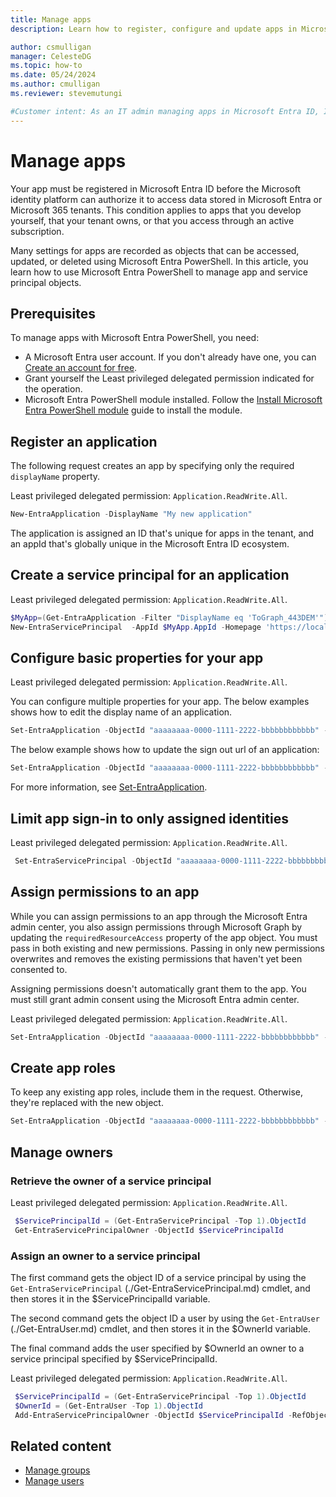 ```yaml
---
title: Manage apps
description: Learn how to register, configure and update apps in Microsoft Entra PowerShell.

author: csmulligan
manager: CelesteDG
ms.topic: how-to
ms.date: 05/24/2024
ms.author: cmulligan
ms.reviewer: stevemutungi

#Customer intent: As an IT admin managing apps in Microsoft Entra ID, I want to learn how to manage apps in Microsoft Entra PowerShell so that I can automate app management tasks.
---
```


# Manage apps

Your app must be registered in Microsoft Entra ID before the Microsoft identity platform can authorize it to access data stored in Microsoft Entra or Microsoft 365 tenants. This condition applies to apps that you develop yourself, that your tenant owns, or that you access through an active subscription.

Many settings for apps are recorded as objects that can be accessed, updated, or deleted using Microsoft Entra PowerShell. In this article, you learn how to use Microsoft Entra PowerShell to manage app and service principal objects.

## Prerequisites

To manage apps with Microsoft Entra PowerShell, you need:

- A Microsoft Entra user account. If you don't already have one, you can [Create an account for free](https://azure.microsoft.com/free/?WT.mc_id=A261C142F).
- Grant yourself the Least privileged delegated permission indicated for the operation.
- Microsoft Entra PowerShell module installed. Follow the [Install Microsoft Entra PowerShell module](installation.md) guide to install the module.

<!-- All the below code snippets must be tested! -->

## Register an application

The following request creates an app by specifying only the required `displayName` property.

Least privileged delegated permission: `Application.ReadWrite.All`.

```powershell
New-EntraApplication -DisplayName "My new application"
```

The application is assigned an ID that's unique for apps in the tenant, and an appId that's globally unique in the Microsoft Entra ID ecosystem.

## Create a service principal for an application

Least privileged delegated permission: `Application.ReadWrite.All`.

```powershell
$MyApp=(Get-EntraApplication -Filter "DisplayName eq 'ToGraph_443DEM'")
New-EntraServicePrincipal  -AppId $MyApp.AppId -Homepage 'https://localhost/home' -LogoutUrl 'htpp://localhost/logout' -ReplyUrls 'https://localhost/redirect'
```

## Configure basic properties for your app

Least privileged delegated permission: `Application.ReadWrite.All`.

You can configure multiple properties for your app. The below examples shows how to edit the display name of an application.

```powershell
Set-EntraApplication -ObjectId "aaaaaaaa-0000-1111-2222-bbbbbbbbbbbb" -DisplayName "New Name"
```

The below example shows how to update the sign out url of an application:

```powershell
Set-EntraApplication -ObjectId "aaaaaaaa-0000-1111-2222-bbbbbbbbbbbb" -LogoutUrl 'https://contoso.com/Security/ADFS.aspx/logout'
```

For more information, see [Set-EntraApplication](https://review.learn.microsoft.com/powershell/entra-preview/microsoft.graph.entra/set-entraapplication?branch=main&branchFallbackFrom=pr-en-us-86&view=entra-powershell-preview).

## Limit app sign-in to only assigned identities

Least privileged delegated permission: `Application.ReadWrite.All`.

```powershell
 Set-EntraServicePrincipal -ObjectId "aaaaaaaa-0000-1111-2222-bbbbbbbbbbbb" -ServicePrincipalType "Application" -AppRoleAssignmentRequired $True
```

## Assign permissions to an app

While you can assign permissions to an app through the Microsoft Entra admin center, you also assign permissions through Microsoft Graph by updating the `requiredResourceAccess` property of the app object. You must pass in both existing and new permissions. Passing in only new permissions overwrites and removes the existing permissions that haven't yet been consented to.

Assigning permissions doesn't automatically grant them to the app. You must still grant admin consent using the Microsoft Entra admin center. 

Least privileged delegated permission: `Application.ReadWrite.All`.

<!--Review / example needed! -->
```powershell
Set-EntraApplication -ObjectId "aaaaaaaa-0000-1111-2222-bbbbbbbbbbbb" -RequiredResourceAccess $RequiredResourceAccess 
```

## Create app roles

To keep any existing app roles, include them in the request. Otherwise, they're replaced with the new object.

<!--Review / example needed! -->
```powershell
Set-EntraApplication -ObjectId "aaaaaaaa-0000-1111-2222-bbbbbbbbbbbb" -AppRoles $AppRoles
```

## Manage owners

### Retrieve the owner of a service principal

Least privileged delegated permission: `Application.ReadWrite.All`.

```powershell
 $ServicePrincipalId = (Get-EntraServicePrincipal -Top 1).ObjectId
 Get-EntraServicePrincipalOwner -ObjectId $ServicePrincipalId
```

### Assign an owner to a service principal

The first command gets the object ID of a service principal by using the `Get-EntraServicePrincipal` (./Get-EntraServicePrincipal.md) cmdlet, and then stores it in the $ServicePrincipalId variable.

The second command gets the object ID a user by using the `Get-EntraUser` (./Get-EntraUser.md) cmdlet, and then stores it in the $OwnerId variable.

The final command adds the user specified by $OwnerId an owner to a service principal specified by $ServicePrincipalId.

Least privileged delegated permission: `Application.ReadWrite.All`.

```powershell
 $ServicePrincipalId = (Get-EntraServicePrincipal -Top 1).ObjectId
 $OwnerId = (Get-EntraUser -Top 1).ObjectId
 Add-EntraServicePrincipalOwner -ObjectId $ServicePrincipalId -RefObjectId -$OwnerId
```

## Related content

- [Manage groups](manage-groups.md)
- [Manage users](manage-user.md)

<!-- link references -->

[installation]: installation.md
[tutorial-groups]: tutorial-groups.md
[create-acount]: https://azure.microsoft.com/free/?WT.mc_id=A261C142F
[set-entrauserlicense]: set-entrauserlicense.md
